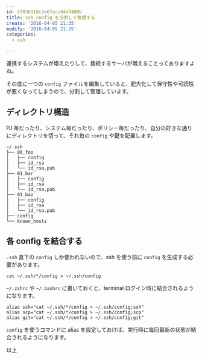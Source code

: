 ```yaml
---
id: 5703b118c3e67acc04d7400b
title: ssh config を分割して管理する
create: '2016-04-05 21:35'
modify: '2016-04-05 21:35'
categories:
  - ssh

---
```


連携するシステムが増えたりして、接続するサーバが増えることってありますよね。

その度に一つの `config` ファイルを編集していると、肥大化して保守性や可読性が悪くなってしまうので、分割して管理しています。

<!-- more -->

## ディレクトリ構造

PJ 毎だったり、システム毎だったり、ポリシー毎だったり、自分の好きな通りにディレクトリを切って、それ毎の `config` や鍵を配置します。

```
~/.ssh
├── 00_foo
│   ├── config
│   ├── id_rsa
│   └── id_rsa.pub
├── 01_bar
│   ├── config
│   ├── id_rsa
│   └── id_rsa.pub
├── 01_baz
│   ├── config
│   ├── id_rsa
│   └── id_rsa.pub
├── config
└── known_hosts
```

## 各 config を結合する

`.ssh` 直下の `config` しか使われないので、ssh を使う前に `config` を生成する必要があります。

```
cat ~/.ssh/*/config > ~/.ssh/config
```

`~/.zshrc` や `~/.bashrc` に書いておくと、terminal ログイン時に結合されるようになります。

```
alias ssh="cat ~/.ssh/*/config > ~/.ssh/config;ssh"
alias scp="cat ~/.ssh/*/config > ~/.ssh/config;scp"
alias git="cat ~/.ssh/*/config > ~/.ssh/config;git"
```

`config` を使うコマンドに alias を設定しておけば、実行時に毎回最新の状態が結合されるようになります。

以上
